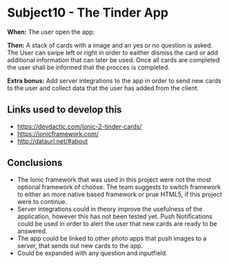 # Subject10 - The Tinder App

**When:** The user open the app:

**Then:** A stack of cards with a image and an yes or no question is asked. The User can swipe left or right in order to eaither dismiss the card or add additional information that can later be used. Once all cards are completed the user shall be informed that the procces is completed. 

**Extra bonus:** Add server integrations to the app in order to send new cards to the user and collect data that the user has added from the client.

## Links used to develop this
* https://devdactic.com/ionic-2-tinder-cards/
* https://ionicframework.com/
* http://dataurl.net/#about



## Conclusions

* The Ionic framework that was used in this project were not the most optional framework of choose. The team suggests to switch framework to either an more native based framework or prue HTML5, if this project were to continue. 
* Server integrations could in theory improve the usefulness of the application, however this has not been tested yet. Push Notifications could be used in order to alert the user that new cards are ready to be answered. 
* The app could be linked to other photo apps that push images to a server, that sends out new cards to the app. 
* Could be expanded with any question and inputfield.

